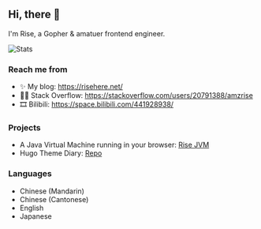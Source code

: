 ## Hi, there 👋

I'm Rise, a Gopher & amatuer frontend engineer.

![Stats](https://github-readme-stats.vercel.app/api?username=amazingrise)

### Reach me from

- ✨ My blog: https://risehere.net/
- 👩‍💻 Stack Overflow: https://stackoverflow.com/users/20791388/amzrise
- 🎞 Bilibili: https://space.bilibili.com/441928938/

### Projects

- A Java Virtual Machine running in your browser: [Rise JVM](https://risehere.net/rise-jvm)
- Hugo Theme Diary: [Repo](https://github.com/AmazingRise/hugo-theme-diary)

### Languages

- Chinese (Mandarin)
- Chinese (Cantonese)
- English
- Japanese

<!--
**AmazingRise/AmazingRise** is a ✨ _special_ ✨ repository because its `README.md` (this file) appears on your GitHub profile.

Here are some ideas to get you started:

- 🔭 I’m currently working on ...
- 🌱 I’m currently learning ...
- 👯 I’m looking to collaborate on ...
- 🤔 I’m looking for help with ...
- 💬 Ask me about ...
- 📫 How to reach me: ...
- 😄 Pronouns: ...
- ⚡ Fun fact: ...
-->
